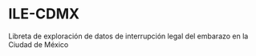 # ILE-CDMX
Libreta de exploración de datos de interrupción legal del embarazo en la Ciudad de México

